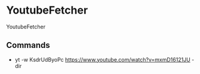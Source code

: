 ﻿# YoutubeFetcher

YoutubeFetcher

## Commands
* yt -w KsdrUdByoPc https://www.youtube.com/watch?v=mxmD16121JU -dir <optional>